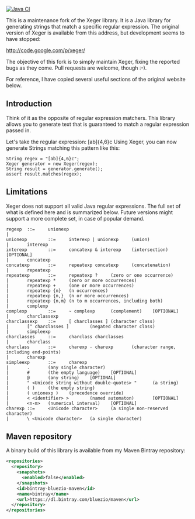 [![Java CI](https://github.com/michaelmior/xeger/actions/workflows/ci.yml/badge.svg)](https://github.com/michaelmior/xeger/actions/workflows/ci.yml)

This is a maintenance fork of the Xeger library. It is a Java library
for generating strings that match a specific regular expression. The
original version of Xeger is available from this address, but
development seems to have stopped:

  http://code.google.com/p/xeger/

The objective of this fork is to simply maintain Xeger, fixing the
reported bugs as they come. Pull requests are welcome, though :-).

For reference, I have copied several useful sections of the original
website below.

Introduction
------------

Think of it as the opposite of regular expression matchers. This
library allows you to generate text that is guaranteed to match a
regular expression passed in.

Let's take the regular expression: [ab]{4,6}c Using Xeger, you can now
generate Strings matching this pattern like this:

    String regex = "[ab]{4,6}c";
    Xeger generator = new Xeger(regex);
    String result = generator.generate();
    assert result.matches(regex);

Limitations
-----------

Xeger does not support all valid Java regular expressions. The full
set of what is defined here and is summarized below. Future versions
might support a more complete set, in case of popular demand.

```
regexp  ::=     unionexp                
|                       
unionexp        ::=     interexp | unionexp     (union) 
|       interexp                
interexp        ::=     concatexp & interexp    (intersection)  [OPTIONAL]
|       concatexp               
concatexp       ::=     repeatexp concatexp     (concatenation) 
|       repeatexp               
repeatexp       ::=     repeatexp ?     (zero or one occurrence)        
|       repeatexp *     (zero or more occurrences)      
|       repeatexp +     (one or more occurrences)       
|       repeatexp {n}   (n occurrences) 
|       repeatexp {n,}  (n or more occurrences) 
|       repeatexp {n,m} (n to m occurrences, including both)    
|       complexp                
complexp        ::=     ~ complexp      (complement)    [OPTIONAL]
|       charclassexp            
charclassexp    ::=     [ charclasses ] (character class)       
|       [^ charclasses ]        (negated character class)       
|       simpleexp               
charclasses     ::=     charclass charclasses           
|       charclass               
charclass       ::=     charexp - charexp       (character range, including end-points) 
|       charexp         
simpleexp       ::=     charexp         
|       .       (any single character)  
|       #       (the empty language)    [OPTIONAL]
|       @       (any string)    [OPTIONAL]
|       " <Unicode string without double-quotes> "      (a string)      
|       ( )     (the empty string)      
|       ( unionexp )    (precedence override)   
|       < <identifier> >        (named automaton)       [OPTIONAL]
|       <n-m>   (numerical interval)    [OPTIONAL]
charexp ::=     <Unicode character>     (a single non-reserved character)       
|       \ <Unicode character>   (a single character)
```

Maven repository
---

A binary build of this library is available from my Maven Bintray repository:

```xml
<repositories>
  <repository>
    <snapshots>
      <enabled>false</enabled>
    </snapshots>
    <id>bintray-bluezio-maven</id>
    <name>bintray</name>
    <url>https://dl.bintray.com/bluezio/maven</url>
  </repository>
</repositories>
```
